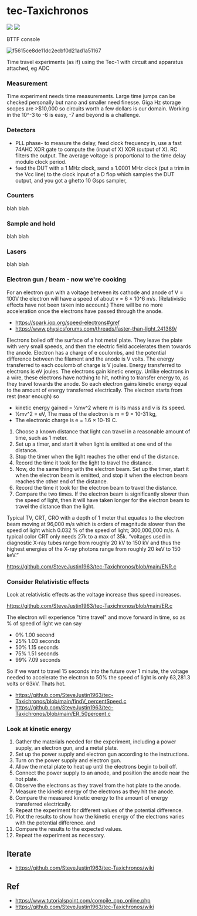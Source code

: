 # tec-Taxichronos

![](https://github.com/SteveJustin1963/tec-Taxichronos/blob/main/pics/tardis-time-machine-570x298.jpg) 
![](https://github.com/SteveJustin1963/tec-Taxichronos/blob/main/pics/bttf1.png)

BTTF console

![f5615ce8de11dc2ecbf0d21ad1a51167](https://user-images.githubusercontent.com/58069246/202954768-bfa3a7d4-b7ed-40fa-9538-56cd3380a81f.jpg)




Time travel experiments (as if) using the Tec-1 with circuit and apparatus attached, eg ADC 

### Measurement
Time experiment needs time measurements. Large time jumps can be checked personally but nano and smaller need finesse.
Giga Hz storage scopes are >$10,000 so circuits worth a few dollars is our domain. Working in the 10^-3 to -6 is easy, -7 and beyond is a challenge.

### Detectors 
- PLL phase- to measure the delay, feed clock frequency in, use a fast 74AHC XOR gate to compute the (input of X) XOR (output of X). RC filters the output. The average voltage is proportional to the time delay modulo clock period.
- feed the DUT with a 1 MHz clock, send a 1.0001 MHz clock (put a trim in the Vcc line) to the clock input of a D flop which samples the DUT output, and you got a ghetto 10 Gsps sampler, 

### Counters
 blah blah
### Sample and hold
 blah blah
### Lasers
 blah blah
### Electron gun / beam - now we're cooking
For an electron gun with a voltage between its cathode and anode of V = 100V the electron will have a speed of about v = 6 × 10^6 m/s. (Relativistic effects have not been taken into account.) There will be no more acceleration once the electrons have passed through the anode. 
- https://spark.iop.org/speed-electrons#gref
- https://www.physicsforums.com/threads/faster-than-light.241389/

Electrons boiled off the surface of a hot metal plate. They leave the plate with very small speeds, and then the electric field accelerates them towards the anode.  Electron has a charge of e coulombs, and the potential difference between the filament and the anode is V volts. The energy transferred to each coulomb of charge is V joules.  Energy transferred to electrons is eV joules. The electrons gain kinetic energy. Unlike electrons in a wire, these electrons have nothing to hit, nothing to transfer energy to, as they travel towards the anode. So each electron gains kinetic energy equal to the amount of energy transferred electrically. The electron starts from rest (near enough) so 
- kinetic energy gained = ½mv^2 where m is its mass and v is its speed. 
- ½mv^2 = eV, The mass of the electron is m = 9 × 10-31 kg, 
- The electronic charge is e = 1.6 × 10-19 C. 

1. Choose a known distance that light can travel in a reasonable amount of time, such as 1 meter.
2. Set up a timer, and start it when light is emitted at one end of the distance.
3. Stop the timer when the light reaches the other end of the distance.
4. Record the time it took for the light to travel the distance.
5. Now, do the same thing with the electron beam. Set up the timer, start it when the electron beam is emitted, and stop it when the electron beam reaches the other end of the distance.
6. Record the time it took for the electron beam to travel the distance.
7. Compare the two times. If the electron beam is significantly slower than the speed of light, then it will have taken longer for the electron beam to travel the distance than the light.

Typical TV, CRT, CRO with a depth of 1 meter that equates to the electron beam moving at 96,000 m/s which is orders of magnitude slower than the speed of light which 0.032 % of the speed of light; 300,000,000 m/s. A typical color CRT only needs 27k to a max of 35k. “voltages used in diagnostic X-ray tubes range from roughly 20 kV to 150 kV and thus the highest energies of the X-ray photons range from roughly 20 keV to 150 keV.”
 
https://github.com/SteveJustin1963/tec-Taxichronos/blob/main/ENR.c

### Consider Relativistic effects 
Look at relativistic effects as the voltage increase thus speed increases.  

https://github.com/SteveJustin1963/tec-Taxichronos/blob/main/ER.c

The electron will experience "time travel" and move forward in time, so as % of speed of light we can say
- 0% 1.00 second
- 25% 1.03 seconds
- 50% 1.15 seconds
- 75% 1.51 seconds
- 99% 7.09 seconds

So if we want to travel 15 seconds into the future over 1 minute, the voltage needed to accelerate the electron to 50% the speed of light is only 63,281.3 volts or 63kV. Thats hot. 

- https://github.com/SteveJustin1963/tec-Taxichronos/blob/main/findV_percentSpeed.c
- https://github.com/SteveJustin1963/tec-Taxichronos/blob/main/ER_50percent.c 


### Look at kinetic energy 
1. Gather the materials needed for the experiment, including a power supply, an electron gun, and a metal plate.
2. Set up the power supply and electron gun according to the instructions.
3. Turn on the power supply and electron gun.
4. Allow the metal plate to heat up until the electrons begin to boil off.
5. Connect the power supply to an anode, and position the anode near the hot plate.
6. Observe the electrons as they travel from the hot plate to the anode.
7. Measure the kinetic energy of the electrons as they hit the anode.
8. Compare the measured kinetic energy to the amount of energy transferred electrically.
9. Repeat the experiment for different values of the potential difference.
10. Plot the results to show how the kinetic energy of the electrons varies with the potential difference. and 
11. Compare the results to the expected values.
12. Repeat the experiment as necessary.
 



## Iterate
- https://github.com/SteveJustin1963/tec-Taxichronos/wiki

## Ref
- https://www.tutorialspoint.com/compile_cpp_online.php
- https://github.com/SteveJustin1963/tec-Taxichronos/wiki



